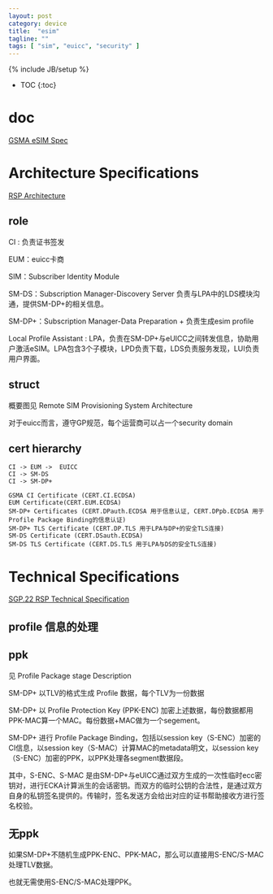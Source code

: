 ```yaml
---
layout: post
category: device
title:  "esim"
tagline: ""
tags: [ "sim", "euicc", "security" ] 
---
```

{% include JB/setup %}

* TOC
{:toc}

# doc

[GSMA eSIM Spec](https://www.gsma.com/esim/esim-specification/)

# Architecture Specifications

[RSP Architecture](https://www.gsma.com/newsroom/wp-content/uploads//SGP.21_v2.2.pdf)

## role

CI : 负责证书签发

EUM：euicc卡商

SIM：Subscriber Identity Module

SM-DS：Subscription Manager-Discovery Server  负责与LPA中的LDS模块沟通，提供SM-DP+的相关信息。

SM-DP+：Subscription Manager-Data Preparation +  负责生成esim profile

Local Profile Assistant : LPA，负责在SM-DP+与eUICC之间转发信息，协助用户激活eSIM。LPA包含3个子模块，LPD负责下载，LDS负责服务发现，LUI负责用户界面。

## struct

概要图见 Remote SIM Provisioning System Architecture

对于euicc而言，遵守GP规范，每个运营商可以占一个security domain

## cert hierarchy

    CI -> EUM ->  EUICC
    CI -> SM-DS
    CI -> SM-DP+

    GSMA CI Certificate (CERT.CI.ECDSA)
    EUM Certificate(CERT.EUM.ECDSA)
    SM-DP+ Certificates (CERT.DPauth.ECDSA 用于信息认证, CERT.DPpb.ECDSA 用于Profile Package Binding的信息认证)
    SM-DP+ TLS Certificate (CERT.DP.TLS 用于LPA与DP+的安全TLS连接)
    SM-DS Certificate (CERT.DSauth.ECDSA)
    SM-DS TLS Certificate (CERT.DS.TLS 用于LPA与DS的安全TLS连接)

# Technical Specifications

[SGP.22 RSP Technical Specification](https://www.gsma.com/esim/wp-content/uploads/2020/06/SGP.22-v2.2.2.pdf)

## profile 信息的处理

## ppk

见 Profile  Package stage Description

SM-DP+ 以TLV的格式生成 Profile 数据，每个TLV为一份数据

SM-DP+ 以 Profile Protection Key (PPK-ENC) 加密上述数据，每份数据都用PPK-MAC算一个MAC。每份数据+MAC做为一个segement。

SM-DP+ 进行 Profile Package Binding，包括以session key（S-ENC）加密的CI信息，以session key（S-MAC）计算MAC的metadata明文，以session key（S-ENC）加密的PPK，以PPK处理各segment数据段。

其中，S-ENC、S-MAC 是由SM-DP+与eUICC通过双方生成的一次性临时ecc密钥对，进行ECKA计算派生的会话密钥。而双方的临时公钥的合法性，是通过双方自身的私钥签名提供的。传输时，签名发送方会给出对应的证书帮助接收方进行签名校验。

## 无ppk

如果SM-DP+不随机生成PPK-ENC、PPK-MAC，那么可以直接用S-ENC/S-MAC处理TLV数据。

也就无需使用S-ENC/S-MAC处理PPK。

